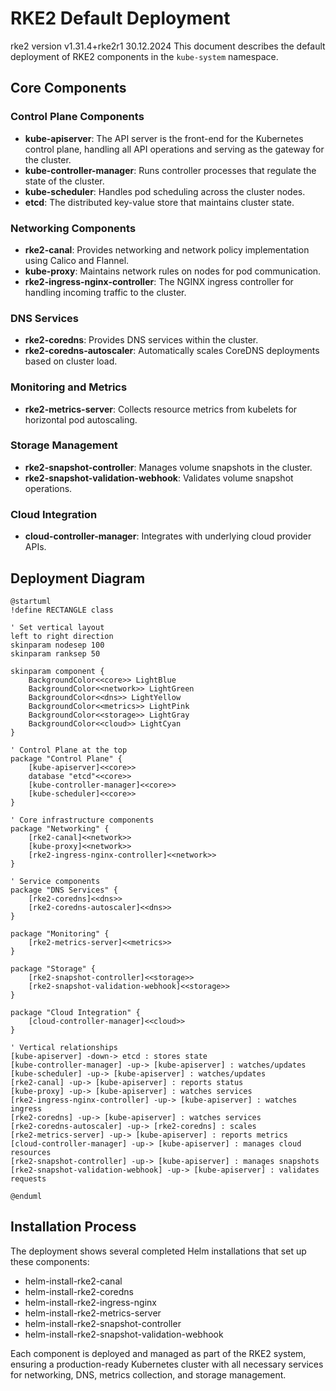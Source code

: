 # RKE2 Default Deployment
rke2 version v1.31.4+rke2r1
30.12.2024
This document describes the default deployment of RKE2 components in the `kube-system` namespace.

## Core Components

### Control Plane Components
- **kube-apiserver**: The API server is the front-end for the Kubernetes control plane, handling all API operations and serving as the gateway for the cluster.
- **kube-controller-manager**: Runs controller processes that regulate the state of the cluster.
- **kube-scheduler**: Handles pod scheduling across the cluster nodes.
- **etcd**: The distributed key-value store that maintains cluster state.

### Networking Components
- **rke2-canal**: Provides networking and network policy implementation using Calico and Flannel.
- **kube-proxy**: Maintains network rules on nodes for pod communication.
- **rke2-ingress-nginx-controller**: The NGINX ingress controller for handling incoming traffic to the cluster.

### DNS Services
- **rke2-coredns**: Provides DNS services within the cluster.
- **rke2-coredns-autoscaler**: Automatically scales CoreDNS deployments based on cluster load.

### Monitoring and Metrics
- **rke2-metrics-server**: Collects resource metrics from kubelets for horizontal pod autoscaling.

### Storage Management
- **rke2-snapshot-controller**: Manages volume snapshots in the cluster.
- **rke2-snapshot-validation-webhook**: Validates volume snapshot operations.

### Cloud Integration
- **cloud-controller-manager**: Integrates with underlying cloud provider APIs.

## Deployment Diagram

```plantuml
@startuml
!define RECTANGLE class

' Set vertical layout
left to right direction
skinparam nodesep 100
skinparam ranksep 50

skinparam component {
    BackgroundColor<<core>> LightBlue
    BackgroundColor<<network>> LightGreen
    BackgroundColor<<dns>> LightYellow
    BackgroundColor<<metrics>> LightPink
    BackgroundColor<<storage>> LightGray
    BackgroundColor<<cloud>> LightCyan
}

' Control Plane at the top
package "Control Plane" {
    [kube-apiserver]<<core>>
    database "etcd"<<core>>
    [kube-controller-manager]<<core>>
    [kube-scheduler]<<core>>
}

' Core infrastructure components
package "Networking" {
    [rke2-canal]<<network>>
    [kube-proxy]<<network>>
    [rke2-ingress-nginx-controller]<<network>>
}

' Service components
package "DNS Services" {
    [rke2-coredns]<<dns>>
    [rke2-coredns-autoscaler]<<dns>>
}

package "Monitoring" {
    [rke2-metrics-server]<<metrics>>
}

package "Storage" {
    [rke2-snapshot-controller]<<storage>>
    [rke2-snapshot-validation-webhook]<<storage>>
}

package "Cloud Integration" {
    [cloud-controller-manager]<<cloud>>
}

' Vertical relationships
[kube-apiserver] -down-> etcd : stores state
[kube-controller-manager] -up-> [kube-apiserver] : watches/updates
[kube-scheduler] -up-> [kube-apiserver] : watches/updates
[rke2-canal] -up-> [kube-apiserver] : reports status
[kube-proxy] -up-> [kube-apiserver] : watches services
[rke2-ingress-nginx-controller] -up-> [kube-apiserver] : watches ingress
[rke2-coredns] -up-> [kube-apiserver] : watches services
[rke2-coredns-autoscaler] -up-> [rke2-coredns] : scales
[rke2-metrics-server] -up-> [kube-apiserver] : reports metrics
[cloud-controller-manager] -up-> [kube-apiserver] : manages cloud resources
[rke2-snapshot-controller] -up-> [kube-apiserver] : manages snapshots
[rke2-snapshot-validation-webhook] -up-> [kube-apiserver] : validates requests

@enduml
```

## Installation Process
The deployment shows several completed Helm installations that set up these components:
- helm-install-rke2-canal
- helm-install-rke2-coredns
- helm-install-rke2-ingress-nginx
- helm-install-rke2-metrics-server
- helm-install-rke2-snapshot-controller
- helm-install-rke2-snapshot-validation-webhook

Each component is deployed and managed as part of the RKE2 system, ensuring a production-ready Kubernetes cluster with all necessary services for networking, DNS, metrics collection, and storage management.
